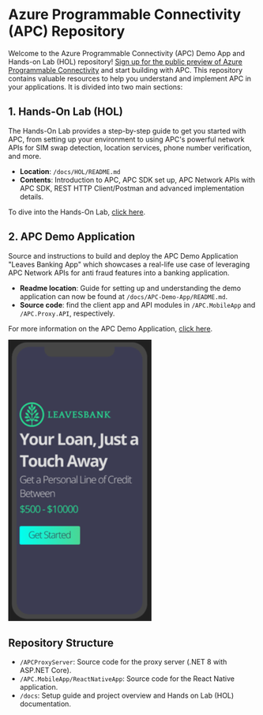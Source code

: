 # Azure Programmable Connectivity (APC) Repository

Welcome to the Azure Programmable Connectivity (APC) Demo App and Hands-on Lab (HOL) repository! [Sign up for the public preview of Azure Programmable Connectivity](https://aka.ms/APCpublicpreview) and start building with APC. 
This repository contains valuable resources to help you understand and implement APC in your applications. It is divided into two main sections:

## 1. Hands-On Lab (HOL)

The Hands-On Lab provides a step-by-step guide to get you started with APC, from setting up your environment to using APC's powerful network APIs for SIM swap detection, location services, phone number verification, and more.

- **Location**: `/docs/HOL/README.md`
- **Contents**: Introduction to APC, APC SDK set up, APC Network APIs with APC SDK, REST HTTP Client/Postman and advanced implementation details.

To dive into the Hands-On Lab, [click here](./docs/HOL/README.md).

## 2. APC Demo Application

Source and instructions to build and deploy the APC Demo Application "Leaves Banking App" which showcases a real-life use case of leveraging APC Network APIs for anti fraud features into a banking application.

- **Readme location**: Guide for setting up and understanding the demo application can now be found at `/docs/APC-Demo-App/README.md`.
- **Source code**: find the client app and API modules in `/APC.MobileApp` and `/APC.Proxy.API`, respectively.

For more information on the APC Demo Application, [click here](./docs/README.md).

![Leaves Bank app](image-2.png)


## Repository Structure
- `/APCProxyServer`: Source code for the proxy server (.NET 8 with ASP.NET Core).
- `/APC.MobileApp/ReactNativeApp`: Source code for the React Native application.
- `/docs`: Setup guide and project overview and Hands on Lab (HOL) documentation.

